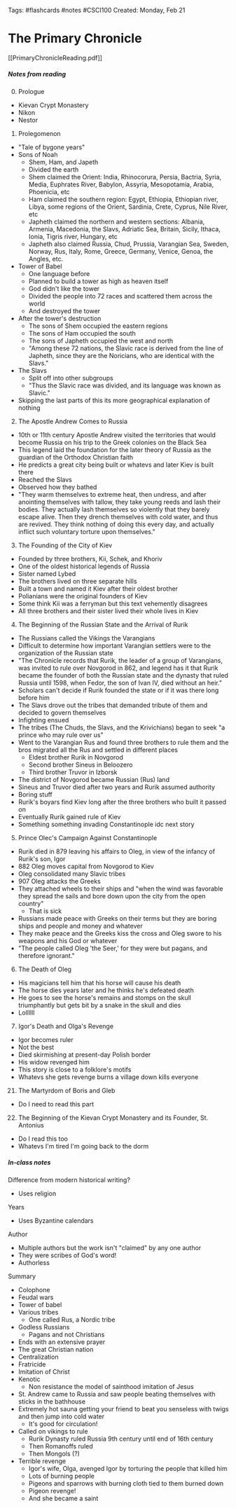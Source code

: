 Tags: #flashcards #notes #CSCI100
Created: Monday, Feb 21

# The Primary Chronicle
[[PrimaryChronicleReading.pdf]]

##### Notes from reading
0. Prologue
- Kievan Crypt Monastery
- Nikon
- Nestor


1. Prolegomenon
- "Tale of bygone years"
- Sons of Noah
	- Shem, Ham, and Japeth
	- Divided the earth
	- Shem claimed the Orient: India, Rhinocorura, Persia, Bactria, Syria, Media, Euphrates River, Babylon, Assyria, Mesopotamia, Arabia, Phoenicia, etc
	- Ham claimed the southern region: Egypt, Ethiopia, Ethiopian river, Libya, some regions of the Orient, Sardinia, Crete, Cyprus, Nile River, etc
	- Japheth claimed the northern and western sections: Albania, Armenia, Macedonia, the Slavs, Adriatic Sea, Britain, Sicily, Ithaca, Ionia, Tigris river, Hungary, etc
	- Japheth also claimed Russia, Chud, Prussia, Varangian Sea, Sweden, Norway, Rus, Italy, Rome, Greece, Germany, Venice, Genoa, the Angles, etc.
- Tower of Babel
	- One language before
	- Planned to build a tower as high as heaven itself
	- God didn't like the tower
	- Divided the people into 72 races and scattered them across the world
	- And destroyed the tower
- After the tower's destruction
	- The sons of Shem occupied the eastern regions
	- The sons of Ham occupied the south
	- The sons of Japheth occupied the west and north
	- "Among these 72 nations, the Slavic race is derived from the line of Japheth, since they are the Noricians, who are identical with the Slavs."
- The Slavs
	- Split off into other subgroups
	- "Thus the Slavic race was divided, and its language was known as Slavic."
- Skipping the last parts of this its more geographical explanation of nothing


2. The Apostle Andrew Comes to Russia
- 10th or 11th century Apostle Andrew visited the territories that would become Russia on his trip to the Greek colonies on the Black Sea
- This legend laid the foundation for the later theory of Russia as the guardian of the Orthodox Christian faith
- He predicts a great city being built or whatevs and later Kiev is built there
- Reached the Slavs
- Observed how they bathed
- "They warm themselves to extreme heat, then undress, and after anointing themselves with tallow, they take young reeds and lash their bodies. They actually lash themselves so violently that they barely escape alive. Then they drench themselves with cold water, and thus are revived. They think nothing of doing this every day, and actually inflict such voluntary torture upon themselves."


3. The Founding of the City of Kiev
- Founded by three brothers, Kii, Schek, and Khoriv
- One of the oldest historical legends of Russia
- Sister named Lybed
- The brothers lived on three separate hills
- Built a town and named it Kiev after their oldest brother
- Polianians were the original founders of Kiev
- Some think Kii was a ferryman but this text vehemently disagrees
- All three brothers and their sister lived their whole lives in Kiev


4. The Beginning of the Russian State and the Arrival of Rurik
- The Russians called the Vikings the Varangians
- Difficult to determine how important Varangian settlers were to the organization of the Russian state
- "The Chronicle records that Rurik, the leader of a group of Varangians, was invited to rule over Novgorod in 862, and legend has it that Rurik became the founder of both the Russian state and the dynasty that ruled Russia until 1598, when Fedor, the son of Ivan IV, died without an heir."
- Scholars can't decide if Rurik founded the state or if it was there long before him
- The Slavs drove out the tribes that demanded tribute of them and decided to govern themselves
- Infighting ensued
- The tribes (The Chuds, the Slavs, and the Krivichians) began to seek "a prince who may rule over us"
- Went to the Varangian Rus and found three brothers to rule them and the bros migrated all the Rus and settled in different places
	- Eldest brother Rurik in Novgorod
	- Second brother Sineus in Beloozero
	- Third brother Truvor in Izborsk
- The district of Novgorod became Russian (Rus) land
- Sineus and Truvor died after two years and Rurik assumed authority
- Boring stuff
- Rurik's boyars find Kiev long after the three brothers who built it passed on
- Eventually Rurik gained rule of Kiev
- Something something invading Constantinople idc next story


5. Prince Olec's Campaign Against Constantinople
- Rurik died in 879 leaving his affairs to Oleg, in view of the infancy of Rurik's son, Igor
- 882 Oleg moves capital from Novgorod to Kiev
- Oleg consolidated many Slavic tribes
- 907 Oleg attacks the Greeks
- They attached wheels to their ships and "when the wind was favorable they spread the sails and bore down upon the city from the open country"
	- That is sick
- Russians made peace with Greeks on their terms but they are boring ships and people and money and whatever
- They make peace and the Greeks kiss the cross and Oleg swore to his weapons and his God or whatever
- "The people called Oleg 'the Seer,' for they were but pagans, and therefore ignorant."


6. The Death of Oleg
- His magicians tell him that his horse will cause his death
- The horse dies years later and he thinks he's defeated death
- He goes to see the horse's remains and stomps on the skull triumphantly but gets bit by a snake in the skull and dies
- Lollllll


7. Igor's Death and Olga's Revenge
- Igor becomes ruler
- Not the best
- Died skirmishing at present-day Polish border
- His widow revenged him
- This story is close to a folklore's motifs
- Whatevs she gets revenge burns a village down kills everyone



21. The Martyrdom of Boris and Gleb
- Do I need to read this part


22. The Beginning of the Kievan Crypt Monastery and its Founder, St. Antonius
- Do I read this too
- Whatevs I'm tired I'm going back to the dorm

















































##### In-class notes
Difference from modern historical writing?
- Uses religion

Years
- Uses Byzantine calendars

Author
- Multiple authors but the work isn't "claimed" by any one author
- They were scribes of God's word!
- Authorless

Summary
- Colophone
- Feudal wars
- Tower of babel
- Various tribes
	- One called Rus, a Nordic tribe
- Godless Russians
	- Pagans and not Christians
- Ends with an extensive prayer
- The great Christian nation
- Centralization
- Fratricide
- Imitation of Christ
- Kenotic
	- Non resistance the model of sainthood imitation of Jesus
- St. Andrew came to Russia and saw people beating themselves with sticks in the bathhouse
- Extremely hot sauna getting your friend to beat you senseless with twigs and then jump into cold water
	- It's good for circulation!
- Called on vikings to rule
	- Rurik Dynasty ruled Russia 9th century until end of 16th century
	- Then Romanoffs ruled
	- Then Mongols (?)
- Terrible revenge
	- Igor's wife, Olga, avenged Igor by torturing the people that killed him
	- Lots of burning people
	- Pigeons and sparrows with burning cloth tied to them burned down 
	- Pigeon revenge!
	- And she became a saint